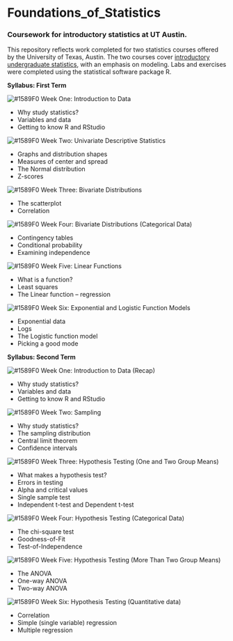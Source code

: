 # Foundations_of_Statistics
### Coursework for introductory statistics at UT Austin.

This repository reflects work completed for two statistics courses offered by the University of Texas, Austin.  The two courses cover [introductory undergraduate statistics](https://stat.utexas.edu/undergraduate/courses-undergraduate), with an emphasis on modeling. Labs and exercises were completed using the statistical software package R.


<b>Syllabus: First Term</b>

![#1589F0](https://placehold.it/15/1589F0/000000?text=+) Week One: Introduction to Data
<ul>
<li>Why study statistics?</li>
<li>Variables and data</li>
<li>Getting to know R and RStudio</li>
</ul>

![#1589F0](https://placehold.it/15/1589F0/000000?text=+) Week Two: Univariate Descriptive Statistics
<ul>
<li>Graphs and distribution shapes</li>
<li>Measures of center and spread</li>
<li>The Normal distribution</li>
<li>Z-scores</li> 
</ul>

![#1589F0](https://placehold.it/15/1589F0/000000?text=+) Week Three: Bivariate Distributions
<ul>
<li>The scatterplot</li>
<li>Correlation</li>
</ul>

![#1589F0](https://placehold.it/15/1589F0/000000?text=+) Week Four: Bivariate Distributions (Categorical Data)
<ul>
<li>Contingency tables</li>
<li>Conditional probability</li>
<li>Examining independence</li>
</ul>

![#1589F0](https://placehold.it/15/1589F0/000000?text=+) Week Five: Linear Functions
<ul>
<li>What is a function?</li>
<li>Least squares</li>
<li>The Linear function – regression </li>
</ul>

![#1589F0](https://placehold.it/15/1589F0/000000?text=+) Week Six: Exponential and Logistic Function Models
<ul>
<li>Exponential data</li>
<li>Logs</li>
<li>The Logistic function model</li>
<li>Picking a good mode</li>
</ul>

<b>Syllabus: Second Term</b>

![#1589F0](https://placehold.it/15/1589F0/000000?text=+) Week One: Introduction to Data (Recap)
<ul>
<li>  Why study statistics?</li>
<li>Variables and data</li>
<li>Getting to know R and RStudio</li>
</ul>

![#1589F0](https://placehold.it/15/1589F0/000000?text=+) Week Two: Sampling
<ul>
<li>  Why study statistics?</li>
<li>The sampling distribution</li>
<li>Central limit theorem</li>
<li>Confidence intervals</li>
</ul>

![#1589F0](https://placehold.it/15/1589F0/000000?text=+) Week Three: Hypothesis Testing (One and Two Group Means)
<ul>
<li>  What makes a hypothesis test?</li>
<li>Errors in testing</li>
<li>Alpha and critical values</li>
<li>Single sample test</li>
<li>Independent t-test and Dependent t-test</li>
</ul>

![#1589F0](https://placehold.it/15/1589F0/000000?text=+) Week Four: Hypothesis Testing (Categorical Data)
<ul>
  <li>The chi-square test</li>
<li>Goodness-of-Fit</li>
<li>Test-of-Independence</li>
</ul>

![#1589F0](https://placehold.it/15/1589F0/000000?text=+) Week Five: Hypothesis Testing (More Than Two Group Means)
<ul>
<li>  The ANOVA</li>
<li>One-way ANOVA</li>
<li>Two-way ANOVA</li>
</ul>

![#1589F0](https://placehold.it/15/1589F0/000000?text=+) Week Six: Hypothesis Testing (Quantitative data)
<ul>
<li>  Correlation</li>
<li>Simple (single variable) regression</li>
<li>Multiple regression</li>
</ul>
